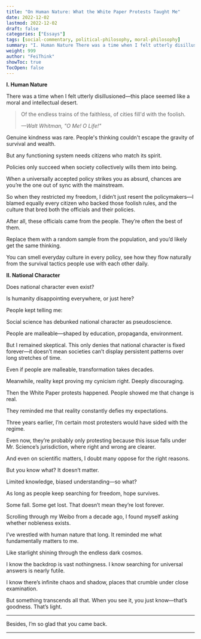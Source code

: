 ```yaml
---
title: "On Human Nature: What the White Paper Protests Taught Me"
date: 2022-12-02
lastmod: 2022-12-02
draft: false
categories: ["Essays"]
tags: [social-commentary, political-philosophy, moral-philosophy]
summary: "I. Human Nature There was a time when I felt utterly disillusioned—this place seemed like a moral..."
weight: 999
author: "FeiThink"
showToc: true
TocOpen: false
---
```




**I. Human Nature**

There was a time when I felt utterly disillusioned—this place seemed like a moral and intellectual desert.

> Of the endless trains of the faithless, of cities fill'd with the foolish.
>
> *—Walt Whitman, "O Me! O Life!"*

Genuine kindness was rare. People's thinking couldn't escape the gravity of survival and wealth.

But any functioning system needs citizens who match its spirit.

Policies only succeed when society collectively wills them into being.

When a universally accepted policy strikes you as absurd, chances are you’re the one out of sync with the mainstream.

So when they restricted my freedom, I didn’t just resent the policymakers—I blamed equally every citizen who backed those foolish rules, and the culture that bred both the officials and their policies.

After all, these officials came from the people. They’re often the best of them.

Replace them with a random sample from the population, and you’d likely get the same thinking.

You can smell everyday culture in every policy, see how they flow naturally from the survival tactics people use with each other daily.

**II. National Character**

Does national character even exist?

Is humanity disappointing everywhere, or just here?

People kept telling me:

Social science has debunked national character as pseudoscience.

People are malleable—shaped by education, propaganda, environment.

But I remained skeptical. This only denies that national character is fixed forever—it doesn’t mean societies can’t display persistent patterns over long stretches of time.

Even if people are malleable, transformation takes decades.

Meanwhile, reality kept proving my cynicism right. Deeply discouraging.

Then the White Paper protests happened. People showed me that change is real.

They reminded me that reality constantly defies my expectations.

Three years earlier, I’m certain most protesters would have sided with the regime.

Even now, they’re probably only protesting because this issue falls under Mr. Science’s jurisdiction, where right and wrong are clearer.

And even on scientific matters, I doubt many oppose for the right reasons.

But you know what? It doesn’t matter.

Limited knowledge, biased understanding—so what?

As long as people keep searching for freedom, hope survives.

Some fall. Some get lost. That doesn’t mean they’re lost forever.

Scrolling through my Weibo from a decade ago, I found myself asking whether nobleness exists.

I’ve wrestled with human nature that long. It reminded me what fundamentally matters to me.

Like starlight shining through the endless dark cosmos.

I know the backdrop is vast nothingness. I know searching for universal answers is nearly futile.

I know there’s infinite chaos and shadow, places that crumble under close examination.

But something transcends all that. When you see it, you just know—that’s goodness. That’s light.

---

Besides, I’m so glad that you came back.

---

